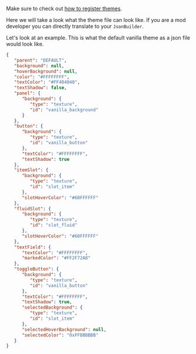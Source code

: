 
Make sure to check out [how to register themes](../themes.md).

Here we will take a look what the theme file can look like. If you are a mod developer you can directly translate to
your `JsonBuilder`.

Let's look at an example. This is what the default vanilla theme as a json file would look like.

```json
{
   "parent": "DEFAULT",
   "background": null,
   "hoverBackground": null,
   "color": "#FFFFFFFF",
   "textColor": "#FF404040",
   "textShadow": false,
   "panel": {
      "background": {
         "type": "texture",
         "id": "vanilla_background"
      }
   },
   "button": {
      "background": {
         "type": "texture",
         "id": "vanilla_button"
      },
      "textColor": "#FFFFFFFF",
      "textShadow": true
   },
   "itemSlot": {
      "background": {
         "type": "texture",
         "id": "slot_item"
      },
      "slotHoverColor": "#60FFFFFF"
   },
   "fluidSlot": {
      "background": {
         "type": "texture",
         "id": "slot_fluid"
      },
      "slotHoverColor": "#60FFFFFF"
   },
   "textField": {
      "textColor": "#FFFFFFFF",
      "markedColor": "#FF2F72A8"
   },
   "toggleButton": {
      "background": {
         "type": "texture",
         "id": "vanilla_button"
      },
      "textColor": "#FFFFFFFF",
      "textShadow": true,
      "selectedBackground": {
         "type": "texture",
         "id": "slot_item"
      },
      "selectedHoverBackground": null,
      "selectedColor": "0xFFBBBBBB"
   }
}
```
